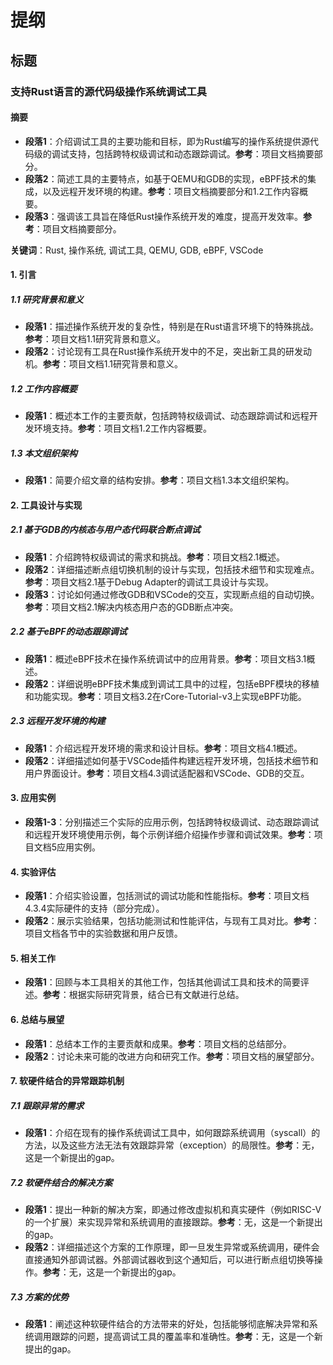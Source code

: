 # 提纲

## 标题

### 支持Rust语言的源代码级操作系统调试工具

#### 摘要

- **段落1**：介绍调试工具的主要功能和目标，即为Rust编写的操作系统提供源代码级的调试支持，包括跨特权级调试和动态跟踪调试。**参考**：项目文档摘要部分。
- **段落2**：简述工具的主要特点，如基于QEMU和GDB的实现，eBPF技术的集成，以及远程开发环境的构建。**参考**：项目文档摘要部分和1.2工作内容概要。
- **段落3**：强调该工具旨在降低Rust操作系统开发的难度，提高开发效率。**参考**：项目文档摘要部分。

**关键词**：Rust, 操作系统, 调试工具, QEMU, GDB, eBPF, VSCode

#### 1. 引言

##### 1.1 研究背景和意义

- **段落1**：描述操作系统开发的复杂性，特别是在Rust语言环境下的特殊挑战。**参考**：项目文档1.1研究背景和意义。
- **段落2**：讨论现有工具在Rust操作系统开发中的不足，突出新工具的研发动机。**参考**：项目文档1.1研究背景和意义。

##### 1.2 工作内容概要

- **段落1**：概述本工作的主要贡献，包括跨特权级调试、动态跟踪调试和远程开发环境支持。**参考**：项目文档1.2工作内容概要。

##### 1.3 本文组织架构

- **段落1**：简要介绍文章的结构安排。**参考**：项目文档1.3本文组织架构。

#### 2. 工具设计与实现

##### 2.1 基于GDB的内核态与用户态代码联合断点调试

- **段落1**：介绍跨特权级调试的需求和挑战。**参考**：项目文档2.1概述。
- **段落2**：详细描述断点组切换机制的设计与实现，包括技术细节和实现难点。**参考**：项目文档2.1基于Debug Adapter的调试工具设计与实现。
- **段落3**：讨论如何通过修改GDB和VSCode的交互，实现断点组的自动切换。**参考**：项目文档2.1解决内核态用户态的GDB断点冲突。

##### 2.2 基于eBPF的动态跟踪调试

- **段落1**：概述eBPF技术在操作系统调试中的应用背景。**参考**：项目文档3.1概述。
- **段落2**：详细说明eBPF技术集成到调试工具中的过程，包括eBPF模块的移植和功能实现。**参考**：项目文档3.2在rCore-Tutorial-v3上实现eBPF功能。

##### 2.3 远程开发环境的构建

- **段落1**：介绍远程开发环境的需求和设计目标。**参考**：项目文档4.1概述。
- **段落2**：详细描述如何基于VSCode插件构建远程开发环境，包括技术细节和用户界面设计。**参考**：项目文档4.3调试适配器和VSCode、GDB的交互。

#### 3. 应用实例

- **段落1-3**：分别描述三个实际的应用示例，包括跨特权级调试、动态跟踪调试和远程开发环境使用示例，每个示例详细介绍操作步骤和调试效果。**参考**：项目文档5应用实例。

#### 4. 实验评估

- **段落1**：介绍实验设置，包括测试的调试功能和性能指标。**参考**：项目文档4.3.4实际硬件的支持（部分完成）。
- **段落2**：展示实验结果，包括功能测试和性能评估，与现有工具对比。**参考**：项目文档各节中的实验数据和用户反馈。

#### 5. 相关工作

- **段落1**：回顾与本工具相关的其他工作，包括其他调试工具和技术的简要评述。**参考**：根据实际研究背景，结合已有文献进行总结。

#### 6. 总结与展望

- **段落1**：总结本工作的主要贡献和成果。**参考**：项目文档的总结部分。
- **段落2**：讨论未来可能的改进方向和研究工作。**参考**：项目文档的展望部分。

#### 7. 软硬件结合的异常跟踪机制

##### 7.1 跟踪异常的需求

- **段落1**：介绍在现有的操作系统调试工具中，如何跟踪系统调用（syscall）的方法，以及这些方法无法有效跟踪异常（exception）的局限性。**参考**：无，这是一个新提出的gap。

##### 7.2 软硬件结合的解决方案

- **段落1**：提出一种新的解决方案，即通过修改虚拟机和真实硬件（例如RISC-V的一个扩展）来实现异常和系统调用的直接跟踪。**参考**：无，这是一个新提出的gap。
- **段落2**：详细描述这个方案的工作原理，即一旦发生异常或系统调用，硬件会直接通知外部调试器。外部调试器收到这个通知后，可以进行断点组切换等操作。**参考**：无，这是一个新提出的gap。

##### 7.3 方案的优势

- **段落1**：阐述这种软硬件结合的方法带来的好处，包括能够彻底解决异常和系统调用跟踪的问题，提高调试工具的覆盖率和准确性。**参考**：无，这是一个新提出的gap。
